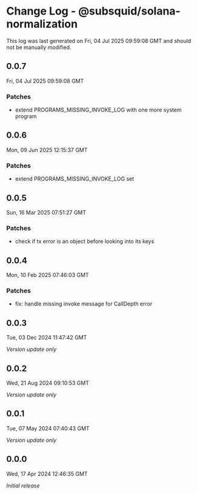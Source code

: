 # Change Log - @subsquid/solana-normalization

This log was last generated on Fri, 04 Jul 2025 09:59:08 GMT and should not be manually modified.

## 0.0.7
Fri, 04 Jul 2025 09:59:08 GMT

### Patches

- extend PROGRAMS_MISSING_INVOKE_LOG with one more system program

## 0.0.6
Mon, 09 Jun 2025 12:15:37 GMT

### Patches

- extend PROGRAMS_MISSING_INVOKE_LOG set

## 0.0.5
Sun, 16 Mar 2025 07:51:27 GMT

### Patches

- check if tx error is an object before looking into its keys

## 0.0.4
Mon, 10 Feb 2025 07:46:03 GMT

### Patches

- fix: handle missing invoke message for CallDepth error

## 0.0.3
Tue, 03 Dec 2024 11:47:42 GMT

_Version update only_

## 0.0.2
Wed, 21 Aug 2024 09:10:53 GMT

_Version update only_

## 0.0.1
Tue, 07 May 2024 07:40:43 GMT

_Version update only_

## 0.0.0
Wed, 17 Apr 2024 12:46:35 GMT

_Initial release_

